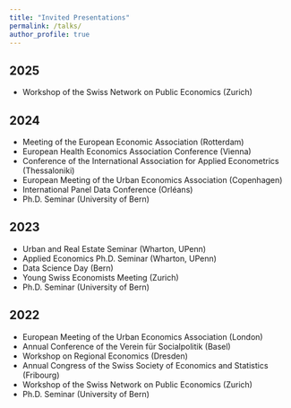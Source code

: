 ```yaml
---
title: "Invited Presentations"
permalink: /talks/
author_profile: true
---
```


## 2025
* Workshop of the Swiss Network on Public Economics (Zurich)

## 2024
* Meeting of the European Economic Association (Rotterdam)
* European Health Economics Association Conference (Vienna)
* Conference of the International Association for Applied Econometrics (Thessaloniki)
* European Meeting of the Urban Economics Association (Copenhagen)
* International Panel Data Conference (Orléans)
* Ph.D. Seminar (University of Bern)

## 2023
* Urban and Real Estate Seminar (Wharton, UPenn) 
* Applied Economics Ph.D. Seminar (Wharton, UPenn)
* Data Science Day (Bern)
* Young Swiss Economists Meeting (Zurich) 
* Ph.D. Seminar (University of Bern)

## 2022
* European Meeting of the Urban Economics Association (London) 
* Annual Conference of the Verein für Socialpolitik (Basel)
* Workshop on Regional Economics (Dresden)
* Annual Congress of the Swiss Society of Economics and Statistics (Fribourg)
* Workshop of the Swiss Network on Public Economics (Zurich)
* Ph.D. Seminar (University of Bern)
